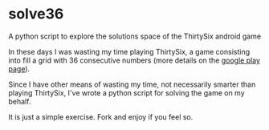 solve36
=======

A python script to explore the solutions space of the ThirtySix android game

In these days I was wasting my time playing ThirtySix, a game consisting into
fill a grid with 36 consecutive numbers (more details on the 
[google play page](https://play.google.com/store/apps/details?id=com.stranigiorni.thirtysixx)).

Since I have other means of wasting my time, not necessarily smarter than
playing ThirtySix, I've wrote a python script for solving the game on my
behalf.

It is just a simple exercise. Fork and enjoy if you feel so.
